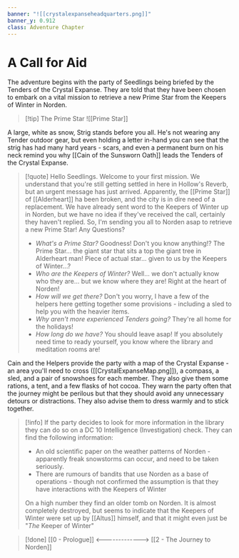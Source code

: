 ```yaml
---
banner: "![[crystalexpanseheadquarters.png]]"
banner_y: 0.912
class: Adventure Chapter
---
```

# A Call for Aid

The adventure begins with the party of Seedlings being briefed by the Tenders of the Crystal Expanse. They are told that they have been chosen to embark on a vital mission to retrieve a new Prime Star from the Keepers of Winter in Norden. 


> [!tip] The Prime Star
> ![[Prime Star]]

A large, white as snow, Strig stands before you all. He's not wearing any Tender outdoor gear, but even holding a letter in-hand you can see that the strig has had many hard years - scars, and even a permanent burn on his neck  remind you why [[Cain of the Sunsworn Oath]] leads the Tenders of the Crystal Expanse.

>[!quote]
>Hello Seedlings. Welcome to your first mission. We understand that you're still getting settled in here in Hollow's Reverb, but an urgent message has just arrived. Apparently, the [[Prime Star]] of [[Alderheart]] ha been broken, and the city is in dire need of a replacement. We have already sent word to the Keepers of Winter up in Norden, but we have no idea if they've received the call, certainly they haven't replied. So, I'm sending you all to Norden asap to retrieve a new Prime Star! Any Questions?
>
> - *What's a Prime Star?* Goodness! Don't you know anything!? The Prime Star... the giant star that sits a top the giant tree in Alderheart man! Piece of actual star... given to us by the Keepers of Winter...?
> - *Who are the Keepers of Winter?* Well... we don't actually know who they are... but we know where they are! Right at the heart of Norden!
> - *How will we get there?* Don't you worry, I have a few of the helpers here getting together some provisions - including a sled to help you with the heavier items.
> - *Why aren't more experienced Tenders going?* They're all home for the holidays!
> - *How long do we have?* You should leave asap! If you absolutely need time to ready yourself, you know where the library and meditation rooms are!


Cain and the Helpers provide the party with a map of the Crystal Expanse - an area you'll need to cross ([[CrystalExpanseMap.png]]), a compass, a sled, and a pair of snowshoes for each member. They also give them some rations, a tent, and a few flasks of hot cocoa. They warn the party often that the journey might be perilous but that they should avoid any unnecessary detours or distractions. They also advise them to dress warmly and to stick together.

> [!info]
> If the party decides to look for more information in the library they can do so on a DC 10 Intelligence (Investigation) check. They can find the following information:
> - An old scientific paper on the weather patterns of Norden - apparently freak snowstorms can occur, and need to be taken seriously.
> - There are rumours of bandits that use Norden as a base of operations - though not confirmed the assumption is that they have interactions with the Keepers of Winter
>
>On a high number they find an older tomb on Norden. It is almost completely destroyed, but seems to indicate that the Keepers of Winter were set up by [[Altus]] himself, and that it might even just be "*The* Keeper of Winter"


> [!done] [[0 - Prologue]] <-------------> [[2 - The Journey to Norden]]


